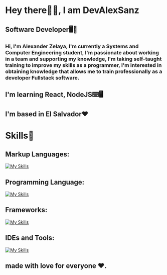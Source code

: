 Hey there🙋‍♂️, I am DevAlexSanz
======================================
## Software Developer🖥️🚀


### Hi, I'm Alexander Zelaya, I'm currently a Systems and Computer Engineering student, I'm passionate about working in a team and supporting my knowledge, I'm taking self-taught training to improve my skills as a programmer, I'm interested in obtaining knowledge that allows me to train professionally as a developer Fullstack software.


##  I'm learning React, NodeJS⌨️🖥️
##  I'm based in El Salvador❤️

# Skills🤖

## Markup Languages:
[![My Skills](https://skillicons.dev/icons?i=html,css,figma&perline=4)](https://skillicons.dev)

## Programming Language:
[![My Skills](https://skillicons.dev/icons?i=javascript,cs,py&perline=4)](https://skillicons.dev)

## Frameworks:
[![My Skills](https://skillicons.dev/icons?i=react,nodejs,express&perline=3)](https://skillicons.dev)

## IDEs and Tools:
[![My Skills](https://skillicons.dev/icons?i=vscode,github,visualstudio&perline=3)](https://skillicons.dev)


## made with love for everyone ❤️.
